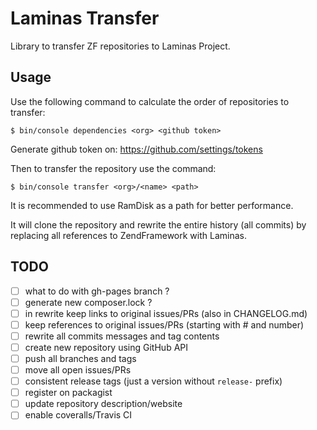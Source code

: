 # Laminas Transfer

Library to transfer ZF repositories to Laminas Project.

## Usage

Use the following command to calculate the order of repositories to transfer:

```console
$ bin/console dependencies <org> <github token>
```

Generate github token on: https://github.com/settings/tokens

Then to transfer the repository use the command:

```console
$ bin/console transfer <org>/<name> <path>
```

It is recommended to use RamDisk as a path for better performance.

It will clone the repository and rewrite the entire history (all commits)
by replacing all references to ZendFramework with Laminas.

## TODO

- [ ] what to do with gh-pages branch ?
- [ ] generate new composer.lock ?
- [ ] in rewrite keep links to original issues/PRs (also in CHANGELOG.md)
- [ ] keep references to original issues/PRs (starting with # and number)
- [ ] rewrite all commits messages and tag contents
- [ ] create new repository using GitHub API
- [ ] push all branches and tags
- [ ] move all open issues/PRs
- [ ] consistent release tags (just a version without `release-` prefix)
- [ ] register on packagist
- [ ] update repository description/website
- [ ] enable coveralls/Travis CI
